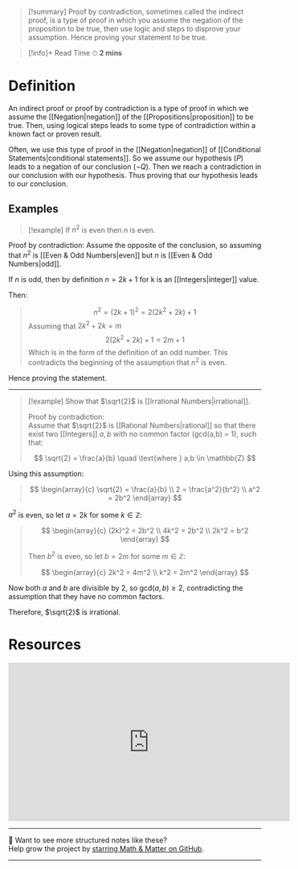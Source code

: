 
>[!summary]
Proof by contradiction, sometimes called the indirect proof, is a type of proof in which you assume the negation of the proposition to be true, then use logic and steps to disprove your assumption. Hence proving your statement to be true.

>[!info]+ Read Time
⏱ **2 mins**

# Definition 
An indirect proof or proof by contradiction is a type of proof in which we assume the [[Negation|negation]] of the [[Propositions|proposition]] to be true. Then, using logical steps leads to some type of contradiction within a known fact or proven result. 

Often, we use this type of proof in the [[Negation|negation]] of [[Conditional Statements|conditional statements]]. So we assume our hypothesis ($P$) leads to a negation of our conclusion ($\neg Q$). Then we reach a contradiction in our conclusion with our hypothesis. Thus proving that our hypothesis leads to our conclusion. 

## Examples
>[!example] If $n^2$ is even then $n$ is even.
>
Proof by contradiction:
Assume the opposite of the conclusion, so assuming that $n^2$ is [[Even & Odd Numbers|even]] but $n$ is [[Even & Odd Numbers|odd]].
>
If $n$ is odd, then by definition $n = 2k +1$ for k is an [[Integers|integer]] value.
>
Then:
>$$n^2 = (2k+1)^2 = 2(2k^2 + 2k) +1$$
Assuming that $2k^2 + 2k = m$ 
$$2(2k^2 +2k) +1 = 2m +1$$
Which is in the form of the definition of an odd number. This contradicts the beginning of the assumption that $n^2$ is even.
>
Hence proving the statement.

---

>[!example] Show that $\sqrt{2}$ is [[Irrational Numbers|irrational]].
>
>Proof by contradiction:  
>Assume that $\sqrt{2}$ is [[Rational Numbers|rational]] so that there exist two [[Integers]] $a, b$ with no common factor ($\text{gcd(a,b) = 1}$), such that:
>
>$$
\sqrt{2} = \frac{a}{b} \quad \text{where } a,b \in \mathbb{Z}
>$$
>
Using this assumption:
>
>$$
\begin{array}{c}
\sqrt{2} = \frac{a}{b} \\
2 = \frac{a^2}{b^2} \\
a^2 = 2b^2
\end{array}
>$$
>
$a^2$ is even, so let $a = 2k$ for some $k \in \mathbb{Z}$:
>
>$$
\begin{array}{c}
(2k)^2 = 2b^2 \\
4k^2 = 2b^2 \\
2k^2 = b^2
\end{array}
> $$
>
>Then $b^2$ is even, so let $b = 2m$ for some $m \in \mathbb{Z}$:
>
>$$
\begin{array}{c}
2k^2 = 4m^2 \\
k^2 = 2m^2
\end{array}
>$$
>
Now both $a$ and $b$ are divisible by 2, so $\text{gcd}(a,b) \geq 2$, contradicting the assumption that they have no common factors.
>
Therefore, $\sqrt{2}$ is irrational.

# Resources
<iframe width="560" height="315" src="https://www.youtube.com/embed/Kc__ahtaDQU?si=AbSKttL_xXh4PzAH" title="YouTube video player" frameborder="0" allow="accelerometer; autoplay; clipboard-write; encrypted-media; gyroscope; picture-in-picture; web-share" referrerpolicy="strict-origin-when-cross-origin" allowfullscreen></iframe>


---

📂 Want to see more structured notes like these?  
Help grow the project by [starring Math & Matter on GitHub](https://github.com/rajeevphysics/Obsidian-MathMatter).

---
